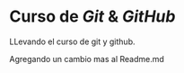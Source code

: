 # Curso de _Git_ & _GitHub_

LLevando el curso de git y github.

Agregando un cambio mas al Readme.md